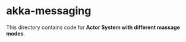akka-messaging
==============

This directory contains code for **Actor System with different massage modes**.